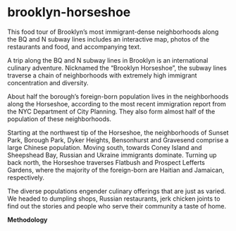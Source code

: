 # brooklyn-horseshoe
This food tour of Brooklyn’s most immigrant-dense neighborhoods along the BQ and N subway lines includes an interactive map, photos of the restaurants and food, and accompanying text. 

A trip along the BQ and N subway lines in Brooklyn is an international culinary adventure. Nicknamed the “Brooklyn Horseshoe”, the subway lines traverse a chain of neighborhoods with extremely high immigrant concentration and diversity.

About half the borough’s foreign-born population lives in the neighborhoods along the Horseshoe, according to the most recent immigration report from the NYC Department of City Planning. They also form almost half of the population of these neighborhoods.

Starting at the northwest tip of the Horseshoe, the neighborhoods of Sunset Park, Borough Park, Dyker Heights, Bensonhurst and Gravesend comprise a large Chinese population. Moving south, towards Coney Island and Sheepshead Bay, Russian and Ukraine immigrants dominate. Turning up back north, the Horseshoe traverses Flatbush and Prospect Lefferts Gardens, where the majority of the foreign-born are Haitian and Jamaican, respectively.

The diverse populations engender culinary offerings that are just as varied. We headed to dumpling shops, Russian restaurants, jerk chicken joints to find out the stories and people who serve their community a taste of home. 

<b>Methodology</b>




